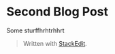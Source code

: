 
# Second Blog Post

Some sturffhrhtrhhrt 

> Written with [StackEdit](https://stackedit.io/).
<!--stackedit_data:
eyJoaXN0b3J5IjpbMTM2NjY4OTg2NywtMTg3NDI4NzY2N119
-->